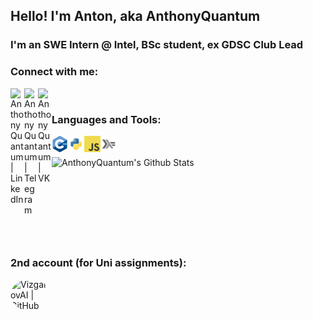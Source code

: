 ## Hello! I'm Anton, aka AnthonyQuantum

### I'm an SWE Intern @ Intel, BSc student, ex GDSC Club Lead

### Connect with me:

[<img align="left" alt="AnthonyQuantum | LinkedIn" width="22px" src="https://cdn.jsdelivr.net/npm/simple-icons@v3/icons/linkedin.svg" />][Linkedin]
[<img align="left" alt="AnthonyQuantum | Telegram" width="22px" src="https://cdn.jsdelivr.net/npm/simple-icons@3.4.1/icons/telegram.svg" />][Telegram]
[<img align="left" alt="AnthonyQuantum | VK" width="22px" src="https://cdn.jsdelivr.net/npm/simple-icons@3.4.1/icons/vk.svg" />][VK]

<br />

### Languages and Tools:

<img align="left" alt="C++" width="26px" src="https://raw.githubusercontent.com/github/explore/80688e429a7d4ef2fca1e82350fe8e3517d3494d/topics/cpp/cpp.png" />
<img align="left" alt="Python" width="26px" src="https://raw.githubusercontent.com/github/explore/80688e429a7d4ef2fca1e82350fe8e3517d3494d/topics/python/python.png" />
<img align="left" alt="JavaScript" width="26px" src="https://raw.githubusercontent.com/github/explore/80688e429a7d4ef2fca1e82350fe8e3517d3494d/topics/javascript/javascript.png" />
<img align="left" alt="Haskell" width="26px" src="https://raw.githubusercontent.com/github/explore/80688e429a7d4ef2fca1e82350fe8e3517d3494d/topics/haskell/haskell.png" />

<br />
<br />

<img align="left" alt="AnthonyQuantum's Github Stats" src="https://github-readme-stats.vercel.app/api?username=AnthonyQuantum&show_icons=true&hide_border=true&count_private=true" />

<br />
<br />
<br />
<br />
<br />
<br />
<br />
<br />

### 2nd account (for Uni assignments):

[<img align="left" alt="VizgalovAI | GitHub" width="64px" style="border-radius: 50%" src="https://avatars1.githubusercontent.com/u/47723204?s=460&u=79ed4449a6c01cf7b7f444c570314e545b40d89f&v=4" />][GitHub_2nd]

[Linkedin]: https://linkedin.com/in/AnthonyQuantum
[Telegram]: https://t.me/AnthonyQuantum
[VK]: https://vk.com/anton_aq
[GitHub_2nd]: https://github.com/VizgalovAI
